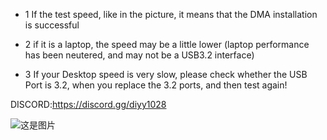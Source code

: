 - 1 If the test speed, like in the picture, it means that the DMA installation is successful



- 2 if it is a laptop, the speed may be a little lower (laptop performance has been neutered, and may not be a USB3.2 interface) 
- 3 If your Desktop speed is very slow, please check whether the USB Port is 3.2, when you replace the 3.2 ports, and then test again!

DISCORD:https://discord.gg/diyy1028

![这是图片](https://img2.imgtp.com/2024/05/22/oZtM6wuF.png)
